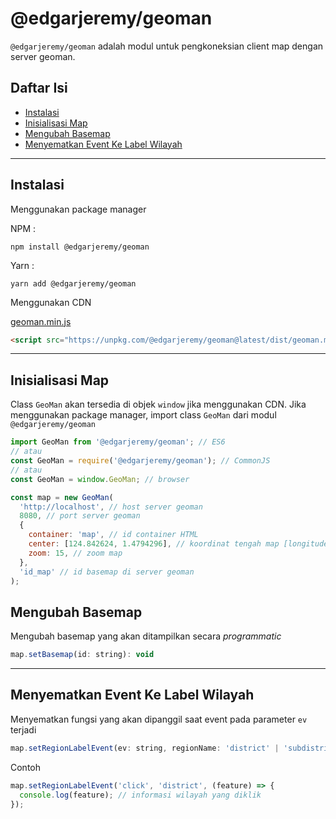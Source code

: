 # @edgarjeremy/geoman

`@edgarjeremy/geoman` adalah modul untuk pengkoneksian client map dengan server geoman.

## Daftar Isi
- [Instalasi](#instalasi)
- [Inisialisasi Map](#inisialisasi-map)
- [Mengubah Basemap](#mengubah-basemap)
- [Menyematkan Event Ke Label Wilayah](#menyematkan-event-ke-label-wilayah)

---

## Instalasi
Menggunakan package manager

NPM :

`npm install @edgarjeremy/geoman`

Yarn :

`yarn add @edgarjeremy/geoman`

Menggunakan CDN

[geoman.min.js](https://unpkg.com/@edgarjeremy/geoman@latest/dist/geoman.min.js)

```html
<script src="https://unpkg.com/@edgarjeremy/geoman@latest/dist/geoman.min.js"></script>
```


---

## Inisialisasi Map
Class `GeoMan` akan tersedia di objek `window` jika menggunakan CDN. Jika menggunakan package manager, import class `GeoMan` dari modul `@edgarjeremy/geoman`

```javascript
import GeoMan from '@edgarjeremy/geoman'; // ES6
// atau
const GeoMan = require('@edgarjeremy/geoman'); // CommonJS
// atau
const GeoMan = window.GeoMan; // browser

const map = new GeoMan(
  'http://localhost', // host server geoman
  8080, // port server geoman
  {
    container: 'map', // id container HTML
    center: [124.842624, 1.4794296], // koordinat tengah map [longitude, latitude]
    zoom: 15, // zoom map
  },
  'id_map' // id basemap di server geoman
);
```

## Mengubah Basemap
Mengubah basemap yang akan ditampilkan secara <i>programmatic</i>
```javascript
map.setBasemap(id: string): void
```

---
## Menyematkan Event Ke Label Wilayah
Menyematkan fungsi yang akan dipanggil saat event pada parameter `ev` terjadi
```javascript
map.setRegionLabelEvent(ev: string, regionName: 'district' | 'subdistrict' | 'neighbor', cb: Function): void
```

Contoh
```javascript
map.setRegionLabelEvent('click', 'district', (feature) => {
  console.log(feature); // informasi wilayah yang diklik
});
```
